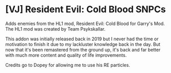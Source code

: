 # [VJ] Resident Evil: Cold Blood SNPCs
Adds enemies from the HL1 mod, Resident Evil: Cold Blood for Garry's Mod. The HL1 mod was created by Team Psykskallar. 
 
This addon was initially released back in 2019 but I never had the time or motivation to finish it due to my lackluster knowledge back in the day. But now that it's been remastered from the ground up, it's back and far better with much more content and quality of life improvements.

Credits go to Dopey for allowing me to use his RE particles.

